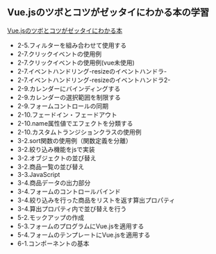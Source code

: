 ## Vue.jsのツボとコツがゼッタイにわかる本の学習
[Vue.jsのツボとコツがゼッタイにわかる本](https://www.shuwasystem.co.jp/book/9784798056494.html)

- 2-5.フィルターを組み合わせて使用する
- 2-7.クリックイベントの使用例
- 2-7.クリックイベントの使用例(vue未使用)
- 2-7.イベントハンドリング-resizeのイベントハンドラ-
- 2-7.イベントハンドリング-resizeのイベントハンドラ2-
- 2-9.カレンダーにバインディングする
- 2-9.カレンダーの選択範囲を制限する
- 2-9.フォームコントロールの同期
- 2-10.フェードイン・フェードアウト
- 2-10.name属性値でエフェクトを分類する
- 2-10.カスタムトランジションクラスの使用例
- 3-2.sort関数の使用例（関数定義を分離）
- 3-2.絞り込み機能をjsで実装
- 3-2.オブジェクトの並び替え
- 3-2.商品一覧の並び替え
- 3-3.JavaScript
- 3-4.商品データの出力部分
- 3-4.フォームのコントロールバインド
- 3-4.絞り込みを行った商品をリストを返す算出プロパティ
- 3-4.算出プロパティ内で並び替えを行う
- 5-2.モックアップの作成
- 5-3.フォームのプログラムにVue.jsを適用する
- 5-4.フォームのテンプレートにVue.jsを適用する
- 6-1.コンポーネントの基本